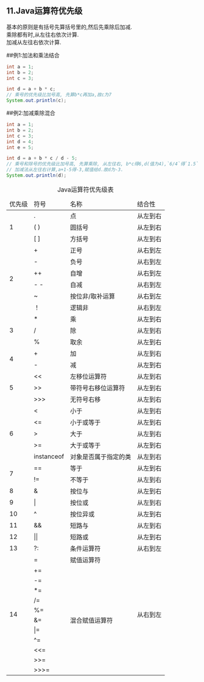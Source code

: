 11.Java运算符优先级
---
基本的原则是有括号先算括号里的,然后先乘除后加减.   
乘除都有时,从左往右依次计算.   
加减从左往右依次计算.   


##例1:加法和乘法结合
```java
int a = 1;
int b = 2;
int c = 3;

int d = a + b * c;
// 乘号的优先级比加号高, 先算b*c再加a,故c为7
System.out.println(c);
```

##例2:加减乘除混合

```java
int a = 1;
int b = 2;
int c = 3;
int d = 4;
int e = 5;

int d = a + b * c / d - 5;
// 乘号和除号的优先级比加号高, 先算乘除, 从左往右, b*c得6,d(值为4),`6/4`得`1.5`.取模运算省去小数,`b*c/d`得1
// 加减法从左往右计算,a+1-5得-3,赋值给d.故d为-3.
System.out.println(d);
```

<table class="table table-bordered table-responsive text-center">
            <caption>Java运算符优先级表</caption>
            <thead>
                <tr>
                    <td>优先级</td>
                    <td>符号</td>
                    <td>名称</td>
                    <td>结合性</td>
                </tr>
            </thead>
            <tbody>
            <tr class="success">
                <td rowspan="3">1</td>
                <td>.</td>
                <td>点</td>
                <td>从左到右</td>
            </tr>
            <tr class="success">
                <td>( )</td>
                <td>圆括号</td>
                <td>从左到右</td>
            </tr>
            <tr class="success">
                <td>[ ]</td>
                <td>方括号</td>
                <td>从左到右</td>
            </tr>
            <tr class="info">
                <td rowspan="6">2</td>
                <td>+</td>
                <td>正号</td>
                <td>从右到左</td>
            </tr>
            <tr class="info">
                <td>-</td>
                <td>负号</td>
                <td>从右到左</td>
            </tr>
            <tr class="info">
                <td>++</td>
                <td>自增</td>
                <td>从右到左</td>
            </tr>
            <tr class="info">
                <td>- -</td>
                <td>自减</td>
                <td>从右到左</td>
            </tr>
            <tr class="info">
                <td>~</td>
                <td>按位非/取补运算</td>
                <td>从右到左</td>
            </tr>
            <tr class="info">
                <td>！</td>
                <td>逻辑非</td>
                <td>从右到左</td>
            </tr>
            <tr class="warning">
                <td rowspan="3">3</td>
                <td>*</td>
                <td>乘</td>
                <td>从左到右</td>
            </tr>
            <tr class="warning">
                <td>/</td>
                <td>除</td>
                <td>从左到右</td>
            </tr>
            <tr class="warning">
                <td>%</td>
                <td>取余</td>
                <td>从左到右</td>
            </tr>
            <tr class="danger">
                <td rowspan="2">4</td>
                <td>+</td>
                <td>加</td>
                <td>从左到右</td>
            </tr>
            <tr class="danger">
                <td>-</td>
                <td>减</td>
                <td>从左到右</td>
            </tr>
            <tr class="active">
                <td rowspan="3">5</td>
                <td>&lt;&lt;&nbsp;</td>
                <td>左移位运算符</td>
                <td>从左到右</td>
            </tr>
            <tr class="active">
                <td>&gt;&gt;&nbsp;</td>
                <td>带符号右移位运算符</td>
                <td>从左到右</td>
            </tr>
            <tr class="active">
                <td>&gt;&gt;&gt;&nbsp;</td>
                <td>无符号右移</td>
                <td>从左到右</td>
            </tr>
            <tr class="success">
                <td rowspan="5">6</td>
                <td>&lt;&nbsp;</td>
                <td>小于</td>
                <td>从左到右</td>
            </tr>
            <tr class="success">
                <td>&lt;=</td>
                <td>小于或等于</td>
                <td>从左到右</td>
            </tr>
            <tr class="success">
                <td>&gt;&nbsp;</td>
                <td>大于</td>
                <td>从左到右</td>
            </tr>
            <tr class="success">
                <td>&gt;=</td>
                <td>大于或等于</td>
                <td>从左到右</td>
            </tr>
            <tr class="success">
                <td>instanceof</td>
                <td>对象是否属于指定的类</td>
                <td>从左到右</td>
            </tr>
            <tr class="warning">
                <td rowspan="2">7</td>
                <td>==</td>
                <td>等于</td>
                <td>从左到右</td>
            </tr>
            <tr class="warning">
                <td>!=</td>
                <td>不等于</td>
                <td>从左到右</td>
            </tr>
            <tr class="danger">
                <td>8</td>
                <td>&amp;</td>
                <td>按位与</td>
                <td>从左到右</td>
            </tr>
            <tr class="info">
                <td>9</td>
                <td>|</td>
                <td>按位或</td>
                <td>从左到右</td>
            </tr>
            <tr class="active">
                <td>10</td>
                <td>^</td>
                <td>按位异或</td>
                <td>从左到右</td>
            </tr>
            <tr class="success">
                <td>11</td>
                <td>&amp;&amp;</td>
                <td>短路与</td>
                <td>从左到右</td>
            </tr>
            <tr class="warning">
                <td>12</td>
                <td>||</td>
                <td>短路或</td>
                <td>从左到右</td>
            </tr>
            <tr class="danger">
                <td>13</td>
                <td>?:</td>
                <td>条件运算符</td>
                <td>从右到左</td>
            </tr>
            <tr class="info">
                <td rowspan="12">14</td>
                <td>=</td>
                <td>赋值运算符</td>
                <td rowspan="12">从右到左</td>
            </tr>
            <tr class="info">
                <td>+=</td>
                <td rowspan="11">混合赋值运算符</td>
            </tr>
            <tr class="info">
                <td>-=</td>
            </tr>
            <tr class="info">
                <td>*=</td>
            </tr>
            <tr class="info">
                <td>/=</td>
            </tr>
            <tr class="info">
                <td>%=</td>
            </tr>
            <tr class="info">
                <td>&amp;=</td>
            </tr>
            <tr class="info">
                <td>|=</td>
            </tr>
            <tr class="info">
                <td>^=</td>
            </tr>
            <tr class="info">
                <td>&lt;&lt;=</td>
            </tr>
            <tr class="info">
                <td>&gt;&gt;=</td>
            </tr>
            <tr class="info">
                <td>&gt;&gt;&gt;=</td>
            </tr>
            </tbody>
        </table>